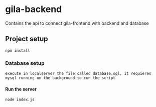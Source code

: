 # gila-backend
Contains the api to connect gila-frontend with backend and database

## Project setup
```
npm install
```

### Database setup
```
execute in localserver the file called database.sql, it requieres mysql running on the background to run the script
```

#### Run the server
```
node index.js
```
